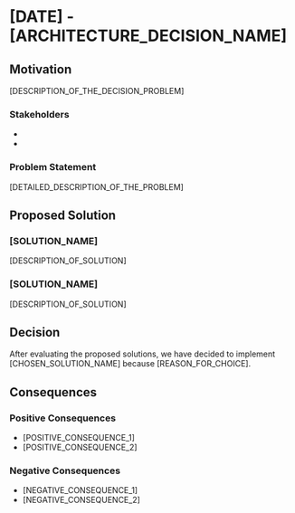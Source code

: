 [DATE] - [ARCHITECTURE_DECISION_NAME]
===

## Motivation

<!--
  Motivation Example
  ===

  Our database is heavy on read operations than write operations. After users is growing, we need to optimize read performance to ensure low latency and high availability.

  ### Stackholder

    - **Users**: Expect fast response times when accessing data.
    - **Developers**: Need to maintain and scale the database efficiently.

  ### Problem Statement

    The current database setup is struggling to handle the increasing read load, leading to slow response times and potential downtime during peak usage periods.
-->

[DESCRIPTION_OF_THE_DECISION_PROBLEM]

### Stakeholders

- [STAKEHOLDER_1]: [ROLE_AND_INTEREST]
- [STAKEHOLDER_2]: [ROLE_AND_INTEREST]

### Problem Statement

[DETAILED_DESCRIPTION_OF_THE_PROBLEM]

## Proposed Solution

<!--
    Proposed Solution Example
    ===

    We have considered the following solutions to address the read performance issue:

    ### Redis Caching

    Implementing Redis as an in-memory caching layer to store frequently accessed data. This will reduce the load on the primary database and speed up read operations.

    ### Read Replicas

    Setting up read replicas of the primary database to distribute read traffic. This will help in balancing the load and improving read performance.
-->

### [SOLUTION_NAME]

[DESCRIPTION_OF_SOLUTION]

### [SOLUTION_NAME]

[DESCRIPTION_OF_SOLUTION]

## Decision

<!--
    Decision Example
    ===

    After evaluating the proposed solutions, we have decided to implement Redis Caching because it provides a significant performance boost for read operations with relatively low complexity and cost.
-->

After evaluating the proposed solutions, we have decided to implement [CHOSEN_SOLUTION_NAME] because [REASON_FOR_CHOICE].

## Consequences

<!--

    Consequences Example
    ===

    Implementing Redis Caching will have the following consequences:

    ### Positive Consequences

    - Improved read performance, leading to faster response times for users.
    - Reduced load on the primary database, enhancing overall system stability.

    ### Negative Consequences

    - Additional infrastructure to manage and maintain (Redis server).
    - Potential data consistency issues if cache is not properly invalidated.
-->

### Positive Consequences

- [POSITIVE_CONSEQUENCE_1]
- [POSITIVE_CONSEQUENCE_2]

### Negative Consequences

- [NEGATIVE_CONSEQUENCE_1]
- [NEGATIVE_CONSEQUENCE_2]
